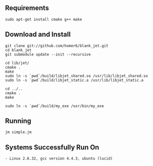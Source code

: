 
Requirements
------------

    sudo apt-get install cmake g++ make



Download and Install
--------------------

    git clone git://github.com/homer6/blank_jet.git
    cd blank_jet
    git submodule update --init --recursive

    cd lib/jet/
    cmake .
    make
    sudo ln -s `pwd`/build/libjet_shared.so /usr/lib/libjet_shared.so
    sudo ln -s `pwd`/build/libjet_static.a /usr/lib/libjet_static.a

    cd ../..
    cmake .
    make

    sudo ln -s `pwd`/build/my_exe /usr/bin/my_exe




Running
-------

    jm simple.jm



Systems Successfully Run On
---------------------------

    - Linux 2.6.32, gcc version 4.4.3, ubuntu (lucid)
